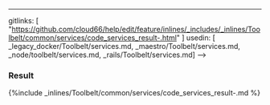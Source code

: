 ---
gitlinks: [ "https://github.com/cloud66/help/edit/feature/inlines/_includes/_inlines/Toolbelt/common/services/code_services_result-.html" ]
 usedin: [ _legacy_docker/Toolbelt/services.md, _maestro/Toolbelt/services.md, _node/toolbelt/services.md, _rails/Toolbelt/services.md] -->


### Result



{%include _inlines/Toolbelt/common/services/code_services_result-.md %}



